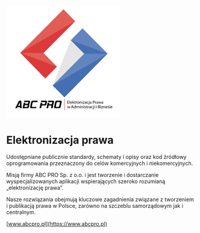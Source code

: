 <img src="images/abcpro.svg" width="300px"/>

# Elektronizacja prawa
Udostępniane publicznie standardy, schematy i opisy oraz kod źródłowy oprogramowania przeznaczony do celów komercyjnych i niekomercyjnych. 

Misją firmy ABC PRO Sp. z o.o. i jest tworzenie i dostarczanie wyspecjalizowanych aplikacji wspierających szeroko rozumianą „elektronizację prawa”. 

Nasze rozwiązania obejmują kluczowe zagadnienia związane z tworzeniem i publikacją prawa w Polsce, zarówno na szczeblu samorządowym jak i centralnym.

[www.abcpro.pl](https://www.abcpro.pl)
